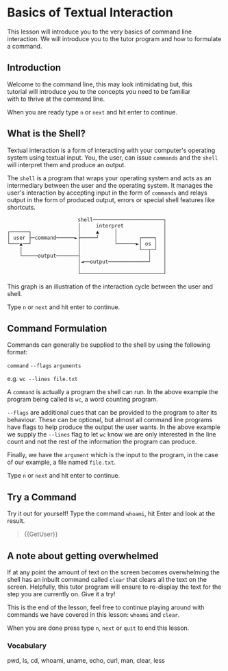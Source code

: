 # Basics of Textual Interaction

This lesson will introduce you to the very basics of command line interaction.
We will introduce you to the tutor program and how to formulate a command.

## Introduction

Welcome to the command line, this may look intimidating but, this  
tutorial will introduce you to the concepts you need to be familiar  
with to thrive at the command line.

When you are ready type `n` or `next` and hit enter to continue.

## What is the Shell?

Textual interaction is a form of interacting with your computer's operating
system using textual input. You, the user, can issue `commands` and the `shell`
will interpret them and produce an output.

The `shell` is a program that wraps your operating system and acts as an
intermediary between the user and the operating system. It manages the user's
interaction by accepting input in the form of `commands` and relays output in the
form of produced output, errors or special shell features like shortcuts.

```
                       shell───────────────────────┐
                       │     interpret             │
┌──────┐               │     ▲     │               │
│ user ├─command──────►├─────┘     │       ┌────┐  │
└───▲──┘               │           └──────►│ os │  │
    │                  │                   └──┬─┘  │
    └─────output───────┤                      │    │
                       │◄──output─────────────┘    │
                       │                           │
                       └───────────────────────────┘
```

This graph is an illustration of the interaction cycle between the user and shell.

Type `n` or `next` and hit enter to continue.

## Command Formulation

Commands can generally be supplied to the shell by using the following format:

`command` `--flags` `arguments`

e.g. `wc --lines file.txt `

A `command` is actually a program the shell can run. In the above example the program being called is `wc`, a word counting program.

`--flags` are additional cues that can be provided to the program to alter its
behaviour. These can be optional, but almost all command line programs have
flags to help produce the output the user wants. In the above example we supply
the `--lines` flag to let `wc` know we are only interested in the line count
and not the rest of the information the program can produce.

Finally, we have the `argument` which is the input to the program, in the case of our example, a file named `file.txt`.

Type `n` or `next` and hit enter to continue.

## Try a Command

Try it out for yourself!
Type the command `whoami`, hit Enter and look at the result.

> {{GetUser}}

## A note about getting overwhelmed

If at any point the amount of text on the screen becomes overwhelming the shell
has an inbuilt command called `clear` that clears all the text on the screen.
Helpfully, this tutor program will ensure to re-display the text for the step
you are currently on. Give it a try!

This is the end of the lesson, feel free to continue playing around with commands we have covered in this lesson:
`whoami` and `clear`.

When you are done press type `n`, `next` or `quit` to end this lesson.

### Vocabulary

pwd, ls, cd, whoami, uname, echo, curl, man, clear, less
